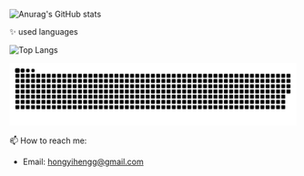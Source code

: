 ![Anurag's GitHub stats](https://github-readme-stats.vercel.app/api?username=hongyiheng&theme=dark&show_icons=true)

✨ used languages

![Top Langs](https://github-readme-stats.vercel.app/api/top-langs/?username=hongyiheng&layout=compact&theme=dark)

![](https://github.com/hongyiheng/hongyiheng/blob/output/github-contribution-grid-snake-dark.svg)

📫 How to reach me:

- Email: hongyihengg@gmail.com

